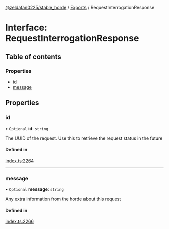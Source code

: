 [@zeldafan0225/stable_horde](../readme.md) / [Exports](../modules.md) / RequestInterrogationResponse

# Interface: RequestInterrogationResponse

## Table of contents

### Properties

- [id](RequestInterrogationResponse.md#id)
- [message](RequestInterrogationResponse.md#message)

## Properties

### id

• `Optional` **id**: `string`

The UUID of the request. Use this to retrieve the request status in the future

#### Defined in

[index.ts:2264](https://github.com/ZeldaFan0225/stable_horde/blob/b03d78a/index.ts#L2264)

___

### message

• `Optional` **message**: `string`

Any extra information from the horde about this request

#### Defined in

[index.ts:2266](https://github.com/ZeldaFan0225/stable_horde/blob/b03d78a/index.ts#L2266)

